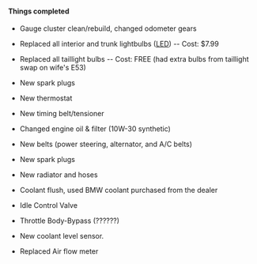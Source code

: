 #### Things completed

* Gauge cluster clean/rebuild, changed odometer gears
* Replaced all interior and trunk lightbulbs ([LED](https://www.amazon.com/gp/product/B01FLGODQY/ref=oh_aui_detailpage_o07_s00?ie=UTF8&psc=1)) -- Cost: $7.99
* Replaced all taillight bulbs -- Cost: FREE (had extra bulbs from taillight swap on wife's E53)
* New spark plugs
* New thermostat
* New timing belt/tensioner
* Changed engine oil & filter (10W-30 synthetic)
* New belts (power steering, alternator, and A/C belts)
* New spark plugs
* New radiator and hoses
* Coolant flush, used BMW coolant purchased from the dealer

* Idle Control Valve
* Throttle Body-Bypass (??????)
* New coolant level sensor.
* Replaced Air flow meter

